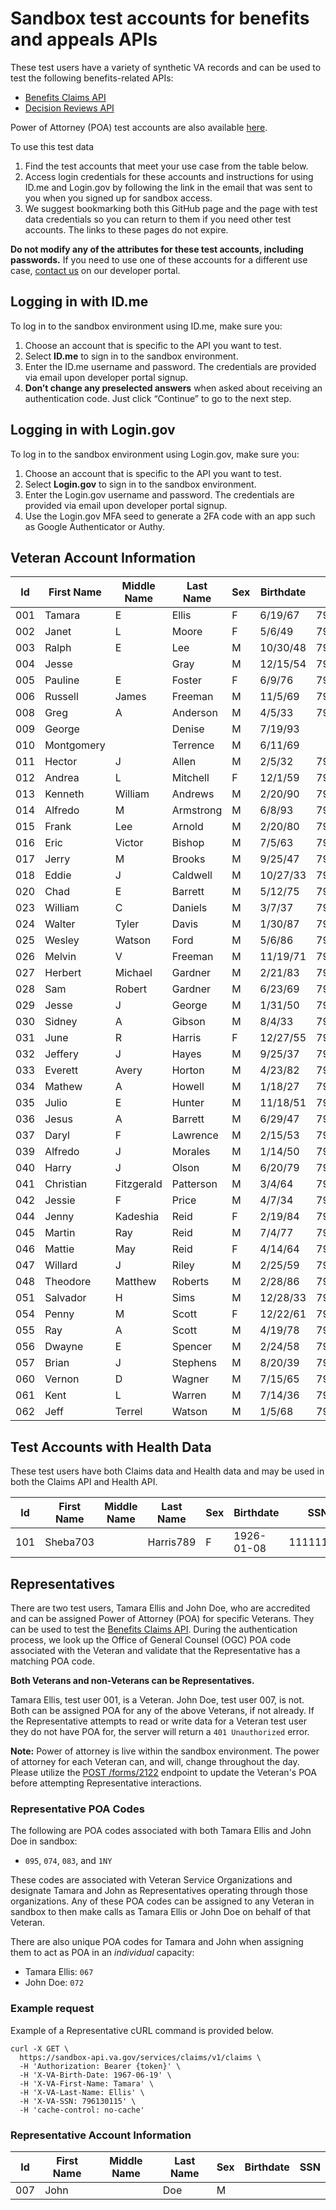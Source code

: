 # Sandbox test accounts for benefits and appeals APIs

These test users have a variety of synthetic VA records and can be used to test the following benefits-related APIs: 
* [Benefits Claims API](https://developer.va.gov/explore/benefits/docs/claims?version=current) 
* [Decision Reviews API](https://developer.va.gov/explore/api/decision-reviews/docs?version=current)

Power of Attorney (POA) test accounts are also available [here](https://github.com/department-of-veterans-affairs/vets-api-clients/blob/master/test_accounts/benefits_test_accounts.md#Representative).

To use this test data
1. Find the test accounts that meet your use case from the table below.
2. Access login credentials for these accounts and instructions for using ID.me and Login.gov by following the link in the email that was sent to you when you signed up for sandbox access.
3. We suggest bookmarking both this GitHub page and the page with test data credentials so you can return to them if you need other test accounts. The links to these pages do not expire.

**Do not modify any of the attributes for these test accounts, including passwords.** If you need to use one of these accounts for a different use case, [contact us](https://developer.va.gov/support/contact-us) on our developer portal.

## Logging in with ID.me

To log in to the sandbox environment using ID.me, make sure you:

  1. Choose an account that is specific to the API you want to test.
  2. Select **ID.me** to sign in to the sandbox environment.
  3. Enter the ID.me username and password. The credentials are provided via email upon developer portal signup.
  4. **Don’t change any preselected answers** when asked about receiving an authentication code. Just click “Continue” to go to the next step.

## Logging in with Login.gov

To log in to the sandbox environment using Login.gov, make sure you:

  1. Choose an account that is specific to the API you want to test.
  2. Select **Login.gov** to sign in to the sandbox environment.
  3. Enter the Login.gov username and password. The credentials are provided via email upon developer portal signup.
  4. Use the Login.gov MFA seed to generate a 2FA code with an app such as Google Authenticator or Authy.

## Veteran Account Information

| Id  | First Name | Middle Name | Last Name | Sex | Birthdate | SSN       | ICN               |
|-----|------------|-------------|-----------|-----|-----------|-----------|-------------------|
| 001 | Tamara     | E           | Ellis     | F   | 6/19/67   | 796130115 | 1012667145V762142 |
| 002 | Janet      | L           | Moore     | F   | 5/6/49    | 796127677 | 1012861229V078999 |
| 003 | Ralph      | E           | Lee       | M   | 10/30/48  | 796378782 | 1012667169V030190 |
| 004 | Jesse      |             | Gray      | M   | 12/15/54  | 796378881 | 1012666073V986297 |
| 005 | Pauline    | E           | Foster    | F   | 6/9/76    | 796330625 | 1012845630V900607 |
| 006 | Russell    | James       | Freeman   | M   | 11/5/69   | 796149080 | 1012829910V765228 |
| 008 | Greg       | A           | Anderson  | M   | 4/5/33    | 796121200 | 1012666182V203559 |
| 009 | George     |             | Denise    | M   | 7/19/93   |           |                   |
| 010 | Montgomery |             | Terrence  | M   | 6/11/69   |           |                   |
| 011 | Hector     | J           | Allen     | M   | 2/5/32    | 796126859 | 1012667122V019349 |
| 012 | Andrea     | L           | Mitchell  | F   | 12/1/59   | 796127781 | 1012829932V238054 |
| 013 | Kenneth    | William     | Andrews   | M   | 2/20/90   | 796295980 | 1012667145V762142 |
| 014 | Alfredo    | M           | Armstrong | M   | 6/8/93    | 796012476 | 1012667145V762142 |
| 015 | Frank      | Lee         | Arnold    | M   | 2/20/80   | 796143510 | 1012667179V787205 |
| 016 | Eric       | Victor      | Bishop    | M   | 7/5/63    | 796169727 | 1012829228V424035 |
| 017 | Jerry      | M           | Brooks    | M   | 9/25/47   | 796148937 | 1012830245V504544 |
| 018 | Eddie      | J           | Caldwell  | M   | 10/27/33  | 796121086 | 1012666183V089914 |
| 020 | Chad       | E           | Barrett   | M   | 5/12/75   | 796263749 | 1012853277V552077 |
| 023 | William    | C           | Daniels   | M   | 3/7/37    | 796127196 | 1012830699V134174 |
| 024 | Walter     | Tyler       | Davis     | M   | 1/30/87   | 796143570 | 1012845238V805135 |
| 025 | Wesley     | Watson      | Ford      | M   | 5/6/86    | 796043735 | 1012832025V743496 |
| 026 | Melvin     | V           | Freeman   | M   | 11/19/71  | 796184750 | 1012643310V921518 |
| 027 | Herbert    | Michael     | Gardner   | M   | 2/21/83   | 796122369 | 1012845631V882122 |
| 028 | Sam        | Robert      | Gardner   | M   | 6/23/69   | 796246997 | 1012829446V964657 |
| 029 | Jesse      | J           | George    | M   | 1/31/50   | 796330163 | 1012845632V596441 |
| 030 | Sidney     | A           | Gibson    | M   | 8/4/33    | 796127094 | 1012832357V534929 |
| 031 | June       | R           | Harris    | F   | 12/27/55  | 796184459 | 1012661611V839382 |
| 032 | Jeffery    | J           | Hayes     | M   | 9/25/37   | 796131729 | 1012845028V591200 |
| 033 | Everett    | Avery       | Horton    | M   | 4/23/82   | 796377148 | 1012826664V603033 |
| 034 | Mathew     | A           | Howell    | M   | 1/18/27   | 796131275 | 1012845636V368566 |
| 035 | Julio      | E           | Hunter    | M   | 11/18/51  | 796378321 | 1012666072V702345 |
| 036 | Jesus      | A           | Barrett   | M   | 6/29/47   | 796127587 | 1012830305V427401 |
| 037 | Daryl      | F           | Lawrence  | M   | 2/15/53   | 796153447 | 1012829620V654328 |
| 039 | Alfredo    | J           | Morales   | M   | 1/14/50   | 796122472 | 1012830991V985099 |
| 040 | Harry      | J           | Olson     | M   | 6/20/79   | 796136308 | 1012667180V621772 |
| 041 | Christian  | Fitzgerald  | Patterson | M   | 3/4/64    | 796218467 | 1012831012V063489 |
| 042 | Jessie     | F           | Price     | M   | 4/7/34    | 796126978 | 1012845658V192434 |
| 044 | Jenny      | Kadeshia    | Reid      | F   | 2/19/84   | 796364561 | 1012851022V753951 |
| 045 | Martin     | Ray         | Reid      | M   | 7/4/77    | 796018229 | 1012897042V607227 |
| 046 | Mattie     | May         | Reid      | F   | 4/14/64   | 796109651 | 1012845662V671308 |
| 047 | Willard    | J           | Riley     | M   | 2/25/59   | 796013145 | 1012830453V141481 |
| 048 | Theodore   | Matthew     | Roberts   | M   | 2/28/86   | 796019724 | 1012845672V157064 |
| 051 | Salvador   | H           | Sims      | M   | 12/28/33  | 796013160 | 1012830334V156386 |
| 054 | Penny      | M           | Scott     | F   | 12/22/61  | 796128750 | 1012832046V870152 |
| 055 | Ray        | A           | Scott     | M   | 4/19/78   | 796128748 | 1012826667V821812 |
| 056 | Dwayne     | E           | Spencer   | M   | 2/24/58   | 796153369 | 1012643250V489886 |
| 057 | Brian      | J           | Stephens  | M   | 8/20/39   | 796127242 | 1012666881V023688 |
| 060 | Vernon     | D           | Wagner    | M   | 7/15/65   | 796140369 | 1012845702V443941 |
| 061 | Kent       | L           | Warren    | M   | 7/14/36   | 796127160 | 1012662125V786396 |
| 062 | Jeff       | Terrel      | Watson    | M   | 1/5/68    | 796246757 | 1012845703V609890 |


## Test Accounts with Health Data

These test users have both Claims data and Health data and may be used in both the Claims API and Health API.

| Id  | First Name | Middle Name | Last Name | Sex | Birthdate  | SSN       |
|-----|------------|-------------|-----------|-----|------------|-----------|
| 101 | Sheba703   |             | Harris789 | F   | 1926-01-08 | 111111111 |

## Representatives

There are two test users, Tamara Ellis and John Doe, who are accredited and can be assigned Power of Attorney (POA) for specific Veterans. They can be used to test the [Benefits Claims API](https://developer.va.gov/explore/benefits/docs/claims?version=current). During the authentication process, we look up the Office of General Counsel (OGC) POA code associated with the Veteran and validate that the Representative has a matching POA code.

**Both Veterans and non-Veterans can be Representatives.**

Tamara Ellis, test user 001, is a Veteran. John Doe, test user 007, is not. Both can be assigned POA for any of the above Veterans, if not already. If the Representative attempts to read or write data for a Veteran test user they do not have POA for, the server will return a `401 Unauthorized` error.

**Note:** Power of attorney is live within the sandbox environment. The power of attorney for each Veteran can, and will, change throughout the day.
Please utilize the [POST /forms/2122](https://developer.va.gov/explore/benefits/docs/claims?version=current#operations-Power_of_Attorney-post2122) endpoint  to update the Veteran's POA before attempting Representative interactions.

### Representative POA Codes

The following are POA codes associated with both Tamara Ellis and John Doe in sandbox:

 - `095`, `074`, `083`, and `1NY`

These codes are associated with Veteran Service Organizations and designate Tamara and John as Representatives operating through those organizations. Any of these POA codes can be assigned to any Veteran in sandbox to then make calls as Tamara Ellis or John Doe on behalf of that Veteran.

There are also unique POA codes for Tamara and John when assigning them to act as POA in an _individual_ capacity:

- Tamara Ellis: `067`
- John Doe: `072`

### Example request

Example of a Representative cURL command is provided below.

```
curl -X GET \
  https://sandbox-api.va.gov/services/claims/v1/claims \
  -H 'Authorization: Bearer {token}' \
  -H 'X-VA-Birth-Date: 1967-06-19' \
  -H 'X-VA-First-Name: Tamara' \
  -H 'X-VA-Last-Name: Ellis' \
  -H 'X-VA-SSN: 796130115' \
  -H 'cache-control: no-cache'
```

### Representative Account Information

| Id  | First Name | Middle Name | Last Name | Sex | Birthdate | SSN |
|-----|------------|-------------|-----------|-----|-----------|-----|
| 007 | John       |             | Doe       | M   |           |     |
